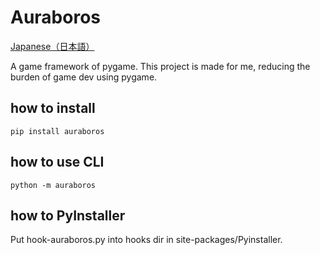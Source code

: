 # Auraboros

[Japanese（日本語）](./README.jp.md)

A game framework of pygame.
This project is made for me, reducing the burden of game dev using pygame.

## how to install

```:
pip install auraboros
```

## how to use CLI

```:
python -m auraboros 
```

## how to PyInstaller

Put hook-auraboros.py into hooks dir in site-packages/Pyinstaller.
